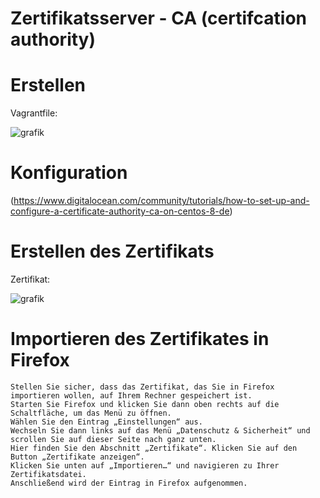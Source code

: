 # Zertifikatsserver - CA (certifcation authority)

# Erstellen

Vagrantfile: 

![grafik](https://user-images.githubusercontent.com/44226321/214050713-944a02e2-3e73-439e-b46b-e600ae23e7bd.png)

# Konfiguration

(https://www.digitalocean.com/community/tutorials/how-to-set-up-and-configure-a-certificate-authority-ca-on-centos-8-de)
# Erstellen des Zertifikats

Zertifikat:

![grafik](https://user-images.githubusercontent.com/44226321/214051121-abdedf83-c64a-4341-9043-3fcefc79a3a9.png)

# Importieren des Zertifikates in Firefox 
    Stellen Sie sicher, dass das Zertifikat, das Sie in Firefox importieren wollen, auf Ihrem Rechner gespeichert ist.
    Starten Sie Firefox und klicken Sie dann oben rechts auf die Schaltfläche, um das Menü zu öffnen.
    Wählen Sie den Eintrag „Einstellungen“ aus.
    Wechseln Sie dann links auf das Menü „Datenschutz & Sicherheit“ und scrollen Sie auf dieser Seite nach ganz unten.
    Hier finden Sie den Abschnitt „Zertifikate“. Klicken Sie auf den Button „Zertifikate anzeigen“.
    Klicken Sie unten auf „Importieren…“ und navigieren zu Ihrer Zertifikatsdatei.
    Anschließend wird der Eintrag in Firefox aufgenommen. 
